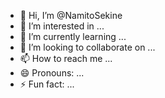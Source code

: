 - 👋 Hi, I’m @NamitoSekine
- 👀 I’m interested in ...
- 🌱 I’m currently learning ...
- 💞️ I’m looking to collaborate on ...
- 📫 How to reach me ...
- 😄 Pronouns: ...
- ⚡ Fun fact: ...

<!---
NamitoSekine/NamitoSekine is a ✨ special ✨ repository because its `README.md` (this file) appears on your GitHub profile.
You can click the Preview link to take a look at your changes.
--->
